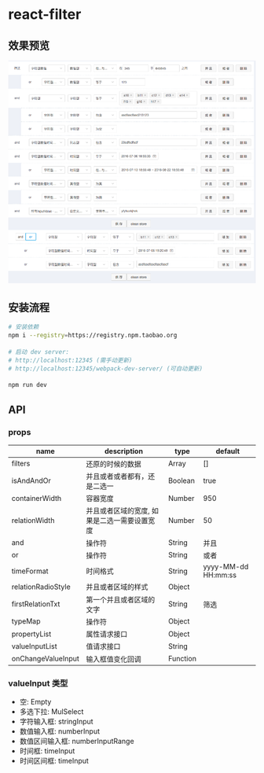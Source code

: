 # react-filter

## 效果预览
<img src="./doc/filter-demo.png" />

## 安装流程

``` bash
# 安装依赖
npm i --registry=https://registry.npm.taobao.org

# 启动 dev server:
# http://localhost:12345 (需手动更新)
# http://localhost:12345/webpack-dev-server/ (可自动更新)

npm run dev
```

## API

### props

| name     | description    | type     | default      |
|----------|----------------|----------|--------------|
|filters | 还原的时候的数据 | Array | [] |
|isAndAndOr | 并且或者或者都有，还是二选一 | Boolean | true |
|containerWidth | 容器宽度 | Number | 950 |
|relationWidth | 并且或者区域的宽度, 如果是二选一需要设置宽度 | Number | 50 |
|and | 操作符 | String | 并且 |
|or | 操作符 | String | 或者 |
|timeFormat | 时间格式 | String | yyyy-MM-dd HH:mm:ss |
|relationRadioStyle | 并且或者区域的样式 | Object |  |
|firstRelationTxt | 第一个并且或者区域的文字 | String | 筛选 |
|typeMap | 操作符 | Object |  |
|propertyList | 属性请求接口 | Object |  |
|valueInputList | 值请求接口 | String |  |
|onChangeValueInput | 输入框值变化回调 | Function |  |
	
### valueInput 类型

* 空: Empty 
* 多选下拉: MulSelect 
* 字符输入框: stringInput 
* 数值输入框: numberInput 
* 数值区间输入框: numberInputRange 
* 时间框: timeInput 
* 时间区间框: timeInput 
